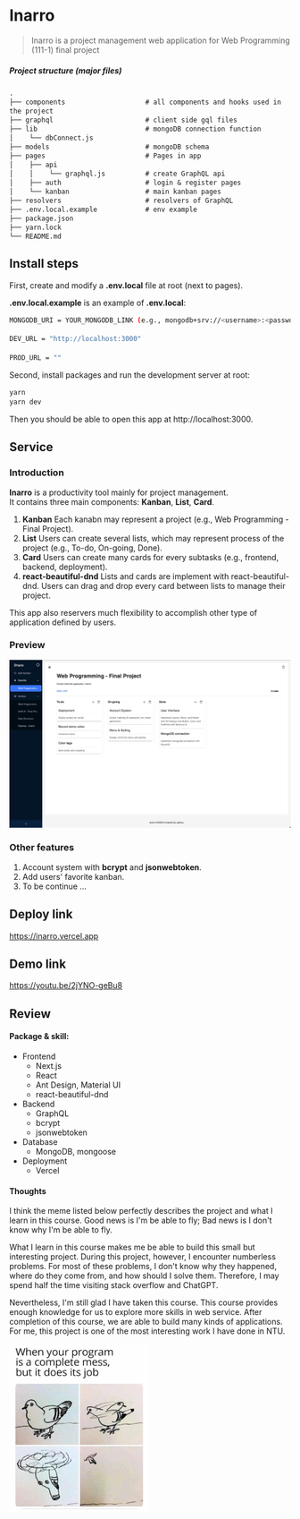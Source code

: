 # Inarro 
> Inarro is a project management web application for Web Programming (111-1) final project

##### Project structure (major files)
    .
    ├── components                    # all components and hooks used in the project
    ├── graphql                       # client side gql files                    
    ├── lib                           # mongoDB connection function
    │    └── dbConnect.js                   
    ├── models                        # mongoDB schema
    ├── pages                         # Pages in app
    │    ├── api                   
    │    │    └── graphql.js          # create GraphQL api   
    │    ├── auth                     # login & register pages
    │    └── kanban                   # main kanban pages          
    ├── resolvers                     # resolvers of GraphQL
    ├── .env.local.example            # env example
    ├── package.json            
    ├── yarn.lock
    └── README.md

## Install steps

First, create and modify a **.env.local** file at root (next to pages).  

**.env.local.example** is an example of **.env.local**:

```bash
MONGODB_URI = YOUR_MONGODB_LINK (e.g., mongodb+srv://<username>:<password>@cluster0.hpnvva4.mongodb.net/?retryWrites=true&w=majority)

DEV_URL = "http://localhost:3000"

PROD_URL = ""
```

Second, install packages and run the development server at root:

```bash
yarn
yarn dev
```

Then you should be able to open this app at http://localhost:3000.

## Service

### Introduction
**Inarro** is a productivity tool mainly for project management.  
It contains three main components: **Kanban**, **List**, **Card**.
1. **Kanban**
Each kanabn may represent a project (e.g., Web Programming - Final Project).
2. **List**
Users can create several lists, which may represent process of the project (e.g., To-do, On-going, Done).  
3. **Card**
Users can create many cards for every subtasks (e.g., frontend, backend, deployment).
4. **react-beautiful-dnd**
Lists and cards are implement with react-beautiful-dnd.
Users can drag and drop every card between lists to manage their project.

This app also reservers much flexibility to accomplish other type of application defined by users.

### Preview
<img src="./images/Inarro.png">

### Other features
1. Account system with **bcrypt** and **jsonwebtoken**. 
2. Add users' favorite kanban.  
3. To be continue ...

## Deploy link
https://inarro.vercel.app

## Demo link
https://youtu.be/2jYNO-geBu8

## Review

#### Package & skill:
- Frontend
  - Next.js
  - React
  - Ant Design, Material UI
  - react-beautiful-dnd
- Backend 
  - GraphQL
  - bcrypt
  - jsonwebtoken
- Database
  - MongoDB, mongoose
- Deployment
  - Vercel

#### Thoughts
I think the meme listed below perfectly describes the project and what I learn in this course.
Good news is I'm be able to fly; Bad news is I don't know why I'm be able to fly.  

What I learn in this course makes me be able to build this small but interesting project.
During this project, however, I encounter numberless problems.
For most of these problems, I don't know why they happened, where do they come from, and how should I solve them.
Therefore, I may spend half the time visiting stack overflow and ChatGPT.

Nevertheless, I'm still glad I have taken this course.
This course provides enough knowledge for us to explore more skills in web service.
After completion of this course, we are able to build many kinds of applications. 
For me, this project is one of the most interesting work I have done in NTU.


<img src="./images/Meme.jpg" width="250" height="300">  



